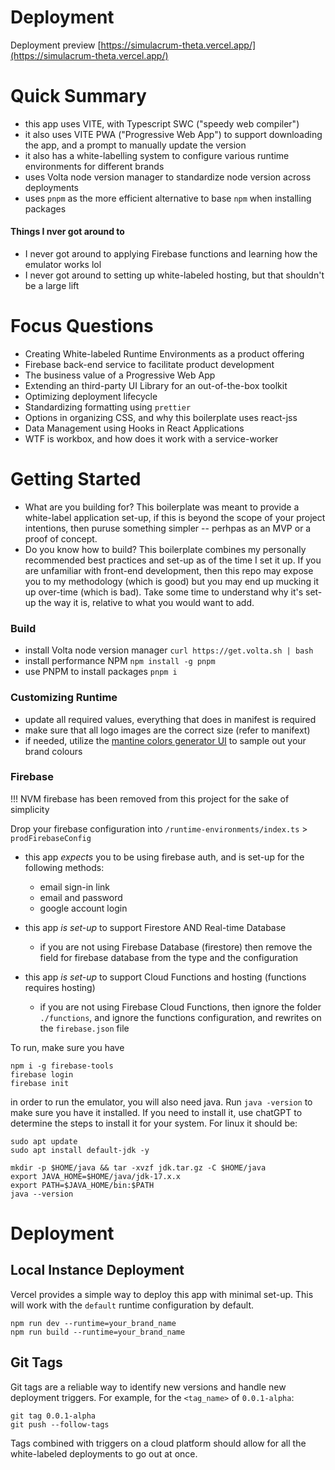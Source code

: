 # Deployment

Deployment preview [https://simulacrum-theta.vercel.app/](https://simulacrum-theta.vercel.app/)

# Quick Summary

- this app uses VITE, with Typescript SWC ("speedy web compiler")
- it also uses VITE PWA ("Progressive Web App") to support downloading the app, and a prompt to manually update the version
- it also has a white-labelling system to configure various runtime environments for different brands
- uses Volta node version manager to standardize node version across deployments
- uses `pnpm` as the more efficient alternative to base `npm` when installing packages

#### Things I nver got around to

- I never got around to applying Firebase functions and learning how the emulator works lol
- I never got around to setting up white-labeled hosting, but that shouldn't be a large lift

# Focus Questions

- Creating White-labeled Runtime Environments as a product offering
- Firebase back-end service to facilitate product development
- The business value of a Progressive Web App
- Extending an third-party UI Library for an out-of-the-box toolkit
- Optimizing deployment lifecycle
- Standardizing formatting using `prettier`
- Options in organizing CSS, and why this boilerplate uses react-jss
- Data Management using Hooks in React Applications
- WTF is workbox, and how does it work with a service-worker

# Getting Started

- What are you building for?
  This boilerplate was meant to provide a white-label application set-up, if this is beyond the scope of your project intentions, then puruse something simpler -- perhpas as an MVP or a proof of concept.
- Do you know how to build?
  This boilerplate combines my personally recommended best practices and set-up as of the time I set it up. If you are unfamiliar with front-end development, then this repo may expose you to my methodology (which is good) but you may end up mucking it up over-time (which is bad). Take some time to understand why it's set-up the way it is, relative to what you would want to add.

### Build

- install Volta node version manager `curl https://get.volta.sh | bash`
- install performance NPM `npm install -g pnpm`
- use PNPM to install packages `pnpm i`

### Customizing Runtime

- update all required values, everything that does in manifest is required
- make sure that all logo images are the correct size (refer to manifext)
- if needed, utilize the [mantine colors generator UI](https://mantine.dev/colors-generator/) to sample out your brand colours

### Firebase

!!! NVM firebase has been removed from this project for the sake of simplicity

Drop your firebase configuration into `/runtime-environments/index.ts` > `prodFirebaseConfig`

- this app _expects_ you to be using firebase auth, and is set-up for the following methods:

  - email sign-in link
  - email and password
  - google account login

- this app _is set-up_ to support Firestore AND Real-time Database

  - if you are not using Firebase Database (firestore) then remove the field for firebase database from the type and the configuration

- this app _is set-up_ to support Cloud Functions and hosting (functions requires hosting)
  - if you are not using Firebase Cloud Functions, then ignore the folder `./functions`, and ignore the functions configuration, and rewrites on the `firebase.json` file

To run, make sure you have

```
npm i -g firebase-tools
firebase login
firebase init
```

in order to run the emulator, you will also need java. Run `java -version` to make sure you have it installed. If you need to install it, use chatGPT to determine the steps to install it for your system. For linux it should be:

```
sudo apt update
sudo apt install default-jdk -y

mkdir -p $HOME/java && tar -xvzf jdk.tar.gz -C $HOME/java
export JAVA_HOME=$HOME/java/jdk-17.x.x
export PATH=$JAVA_HOME/bin:$PATH
java --version
```

# Deployment

## Local Instance Deployment

Vercel provides a simple way to deploy this app with minimal set-up. This will work with the `default` runtime configuration by default.

```
npm run dev --runtime=your_brand_name
npm run build --runtime=your_brand_name
```

## Git Tags

Git tags are a reliable way to identify new versions and handle new deployment triggers. For example, for the `<tag_name>` of `0.0.1-alpha`:

```
git tag 0.0.1-alpha
git push --follow-tags
```

Tags combined with triggers on a cloud platform should allow for all the white-labeled deployments to go out at once.
